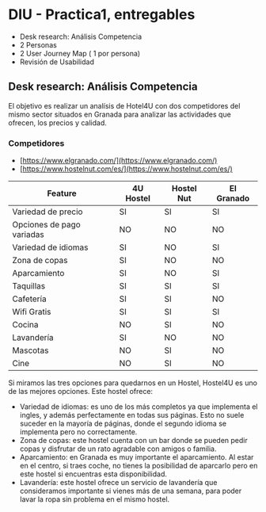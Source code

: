 # DIU - Practica1, entregables




- Desk research: Análisis Competencia 
- 2 Personas 
- 2 User Journey Map  ( 1 por persona)
- Revisión de Usabilidad 



## Desk research: Análisis Competencia

El objetivo es realizar un analísis de Hotel4U con dos competidores del mismo sector situados en Granada para analizar las actividades que ofrecen, los precios y calidad. 

### Competidores

- [https://www.elgranado.com/](https://www.elgranado.com/)
- [https://www.hostelnut.com/es/](https://www.hostelnut.com/es/)

| Feature | 4U Hostel | Hostel Nut | El Granado |
| --- | --- | --- | --- |
| Variedad de precio | SI | SI | SI |
| Opciones de pago variadas | NO | NO | NO |
| Variedad de idiomas | SI | NO | SI |
| Zona de copas | SI | NO | NO |
| Aparcamiento | SI | NO | SI |
| Taquillas | SI | SI | SI |
| Cafetería | SI | SI | NO |
| Wifi Gratis | SI | SI | SI |
| Cocina | NO | SI | NO |
| Lavandería | SI | NO | NO |
| Mascotas | NO | SI | NO |
| Cine | NO | SI | NO |

Si miramos las tres opciones para quedarnos en un Hostel, Hostel4U es uno de las mejores opciones. Este hostel ofrece: 

- Variedad de idiomas: es uno de los más completos ya que implementa el ingles, y además perfectamente en todas sus páginas. Esto no suele suceder en la mayoría de páginas, donde el segundo idioma se implementa pero no correctamente.
- Zona de copas: este hostel cuenta con un bar donde se pueden pedir copas y disfrutar de un rato agradable con amigos o familia. 
- Aparcamiento: en Granada es muy importante el aparcamiento. Al estar en el centro, si traes coche, no tienes la posibilidad de aparcarlo pero en este hostel si encuentras esta disponibilidad. 
- Lavandería: este hostel ofrece un servicio de lavandería que consideramos importante si vienes más de una semana, para poder lavar la ropa sin problema en el mismo hostel.


